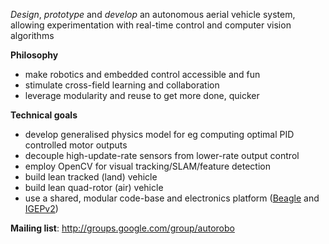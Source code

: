 _Design_, _prototype_ and _develop_ an autonomous aerial vehicle system, allowing experimentation with real-time control and computer vision algorithms

**Philosophy**
  * make robotics and embedded control accessible and fun
  * stimulate cross-field learning and collaboration
  * leverage modularity and reuse to get more done, quicker

**Technical goals**
  * develop generalised physics model for eg computing optimal PID controlled motor outputs
  * decouple high-update-rate sensors from lower-rate output control
  * employ OpenCV for visual tracking/SLAM/feature detection
  * build lean tracked (land) vehicle
  * build lean quad-rotor (air) vehicle
  * use a shared, modular code-base and electronics platform ([Beagle](http://beagleboard.org/) and [IGEPv2](http://www.igep-platform.com/))

**Mailing list**: http://groups.google.com/group/autorobo